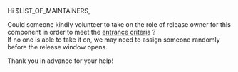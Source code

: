 Hi $LIST_OF_MAINTAINERS, </br>

Could someone kindly volunteer to take on the role of release owner for this component in order to meet the [entrance criteria](https://github.com/opensearch-project/.github/blob/main/RELEASING.md#entrance-criteria-to-start-release-window) ? </br>
If no one is able to take it on, we may need to assign someone randomly before the release window opens. </br>

Thank you in advance for your help!
